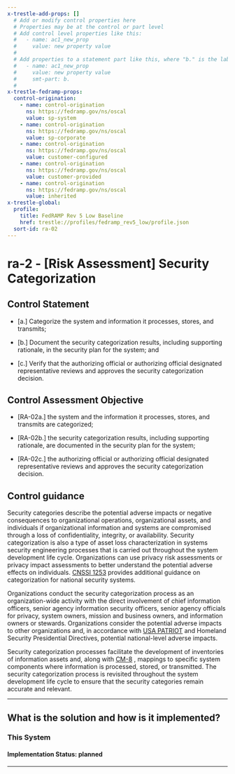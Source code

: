 ```yaml
---
x-trestle-add-props: []
  # Add or modify control properties here
  # Properties may be at the control or part level
  # Add control level properties like this:
  #   - name: ac1_new_prop
  #     value: new property value
  #
  # Add properties to a statement part like this, where "b." is the label of the target statement part
  #   - name: ac1_new_prop
  #     value: new property value
  #     smt-part: b.
  #
x-trestle-fedramp-props:
  control-origination:
    - name: control-origination
      ns: https://fedramp.gov/ns/oscal
      value: sp-system
    - name: control-origination
      ns: https://fedramp.gov/ns/oscal
      value: sp-corporate
    - name: control-origination
      ns: https://fedramp.gov/ns/oscal
      value: customer-configured
    - name: control-origination
      ns: https://fedramp.gov/ns/oscal
      value: customer-provided
    - name: control-origination
      ns: https://fedramp.gov/ns/oscal
      value: inherited
x-trestle-global:
  profile:
    title: FedRAMP Rev 5 Low Baseline
    href: trestle://profiles/fedramp_rev5_low/profile.json
  sort-id: ra-02
---
```


# ra-2 - \[Risk Assessment\] Security Categorization

## Control Statement

- \[a.\] Categorize the system and information it processes, stores, and transmits;

- \[b.\] Document the security categorization results, including supporting rationale, in the security plan for the system; and

- \[c.\] Verify that the authorizing official or authorizing official designated representative reviews and approves the security categorization decision.

## Control Assessment Objective

- \[RA-02a.\] the system and the information it processes, stores, and transmits are categorized;

- \[RA-02b.\] the security categorization results, including supporting rationale, are documented in the security plan for the system;

- \[RA-02c.\] the authorizing official or authorizing official designated representative reviews and approves the security categorization decision.

## Control guidance

Security categories describe the potential adverse impacts or negative consequences to organizational operations, organizational assets, and individuals if organizational information and systems are compromised through a loss of confidentiality, integrity, or availability. Security categorization is also a type of asset loss characterization in systems security engineering processes that is carried out throughout the system development life cycle. Organizations can use privacy risk assessments or privacy impact assessments to better understand the potential adverse effects on individuals. [CNSSI 1253](#4e4fbc93-333d-45e6-a875-de36b878b6b9) provides additional guidance on categorization for national security systems.

Organizations conduct the security categorization process as an organization-wide activity with the direct involvement of chief information officers, senior agency information security officers, senior agency officials for privacy, system owners, mission and business owners, and information owners or stewards. Organizations consider the potential adverse impacts to other organizations and, in accordance with [USA PATRIOT](#13f0c39d-eaf7-417a-baef-69a041878bb5) and Homeland Security Presidential Directives, potential national-level adverse impacts.

Security categorization processes facilitate the development of inventories of information assets and, along with [CM-8](#cm-8) , mappings to specific system components where information is processed, stored, or transmitted. The security categorization process is revisited throughout the system development life cycle to ensure that the security categories remain accurate and relevant.

______________________________________________________________________

## What is the solution and how is it implemented?

<!-- For implementation status enter one of: implemented, partial, planned, alternative, not-applicable -->

<!-- Note that the list of rules under ### Rules: is read-only and changes will not be captured after assembly to JSON -->

### This System

<!-- Add implementation prose for the main This System component for control: ra-2 -->

#### Implementation Status: planned

______________________________________________________________________
